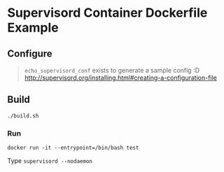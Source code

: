 # Supervisord Container Dockerfile Example

## Configure

> `echo_supervisord_conf` exists to generate a sample config :D 
http://supervisord.org/installing.html#creating-a-configuration-file

## Build
```
./build.sh
```

### Run
```
docker run -it --entrypoint=/bin/bash test
```

Type `supervisord --nodaemon`


